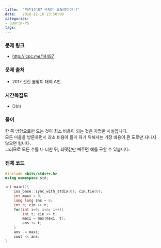 ```yaml
---
title:  "백준14487 욱제는 효도쟁이야!!"
date:   2018-12-10 23:50:00
categories:
- Sunrin-PS
tags:
---
```


### 문제 링크
* http://icpc.me/14487

### 문제 출처
* 2017 선린 봄맞이 대회 A번

### 시간복잡도
* O(n)

### 풀이
한 쪽 방향으로만 도는 것이 최소 비용이 되는 것은 자명한 사실입니다.<br>
모든 마을을 방문하면서 최소 비용이 들게 하기 위해서는 가장 비용이 큰 도로만 지나지 않으면 됩니다.<br>
그러므로 모든 수를 다 더한 뒤, 최댓값만 빼주면 해를 구할 수 있습니다.

### 전체 코드
```cpp
#include <bits/stdc++.h>
using namespace std;

int main(){
    ios_base::sync_with_stdio(0); cin.tie(0);
    int maxi = 0;
    long long ans = 0;
    int n; cin >> n;
    for(int i=0; i<n; i++){
        int t; cin >> t;
        maxi = max(maxi, t);
        ans += t;
    }
    ans -= maxi;
    cout << ans;
}
```
